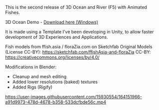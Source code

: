 
This is the second release of 3D Ocean and River (F5) with Animated Fishes. 

3D Ocean Demo - [Download here (Windows)](https://github.com/RubenCUR/3D-Ocean/releases/download/first-version/3D.Ocean.zip)

It is made using a Template I've been developing in Unity, to allow faster development of 3D Experiences and Applications. 

Fish models from ffish.asia / floraZia.com on Sketchfab
Original Models (License CC-BY): https://sketchfab.com/ffishAsia-and-floraZia
CC-BY: https://creativecommons.org/licenses/by/4.0/

Modifications in Blender: 
* Cleanup and mesh editing 
* Added lower resolutions (baked) textures 
* Added Rigs (Rigify)

https://user-images.githubusercontent.com/15930554/164151966-a91d9973-478d-4678-b358-533dcfbde56c.mp4

